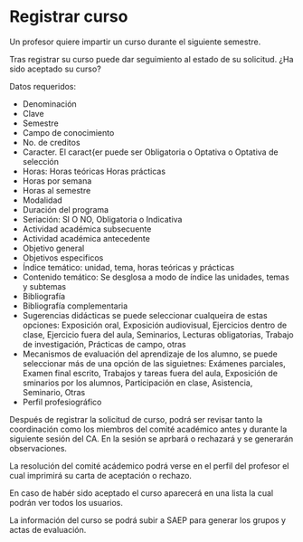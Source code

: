 # Registrar curso

Un profesor quiere impartir un curso durante el siguiente semestre.

Tras registrar su curso puede dar seguimiento al estado de su solicitud. ¿Ha sido aceptado su curso?

Datos requeridos:

- Denominación
- Clave
- Semestre
- Campo de conocimiento
- No. de creditos
- Caracter. El caract{er puede ser Obligatoria o Optativa o Optativa de selección
- Horas: Horas teóricas Horas prácticas
- Horas por semana
- Horas al semestre
- Modalidad
- Duración del programa
- Seriación: SI O NO, Obligatoria o Indicativa
- Actividad académica subsecuente
- Actividad académica antecedente
- Objetivo general
- Objetivos especificos
- Índice temático: unidad, tema, horas teóricas y prácticas
- Contenido temático: Se desglosa a modo de índice las unidades, temas y subtemas
- Bibliografía
- Bibliografía complementaria
- Sugerencias didácticas se puede seleccionar cualqueira de estas opciones: Exposición oral, Exposición audiovisual, Ejercicios dentro de clase, Ejercicio fuera del aula, Seminarios, Lecturas obligatorias, Trabajo de investigación, Prácticas de campo, otras
- Mecanismos de evaluación del aprendizaje de los alumno, se puede seleccionar más de una opción de las siguietnes: Exámenes parciales, Examen final escrito, Trabajos y tareas fuera del aula, Exposición de sminarios por los alumnos, Participación en clase, Asistencia, Seminario, Otras
- Perfil profesiográfico



Después de registrar la solicitud de curso, podrá ser revisar tanto la coordinación como los miembros del comité académico antes y durante la siguiente sesión del CA. En la sesión se aprbará o rechazará y se generarán observaciones. 

La resolución del comité acádemico podrá verse en el perfil del profesor el cual imprimirá su carta de aceptación o rechazo.

En caso de habér sido aceptado el curso aparecerá en una lista la cual podrán ver todos los usuarios.

La información del curso se podrá subir a SAEP para generar los grupos y actas de evaluación. 
